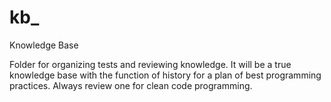 # kb_
Knowledge Base

Folder for organizing tests and reviewing knowledge.
It will be a true knowledge base with the function of history for a plan of best programming practices.
Always review one for clean code programming.
